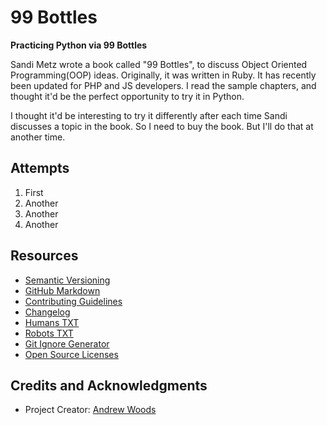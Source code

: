 
# 99 Bottles

__Practicing Python via 99 Bottles__

Sandi Metz wrote a book called "99 Bottles", to discuss Object Oriented
Programming(OOP) ideas.  Originally, it was written in Ruby. It has
recently been updated for PHP and JS developers. I read the sample
chapters, and thought it'd be the perfect opportunity to try it in
Python. 

I thought it'd be interesting to try it differently after each time
Sandi discusses a topic in the book. So I need to buy the book. But I'll
do that at another time.  


## Attempts

1. First
1. Another
1. Another
1. Another


## Resources

* [Semantic Versioning](http://semver.org)
* [GitHub Markdown](https://help.github.com/categories/writing-on-github/)
* [Contributing Guidelines](https://help.github.com/articles/setting-guidelines-for-repository-contributors/)
* [Changelog](docs/CHANGELOG.md)
* [Humans TXT](http://humanstxt.org/) 
* [Robots TXT](http://www.robotstxt.org/) 
* [Git Ignore Generator](https://www.gitignore.io/)
* [Open Source Licenses](http://opensource.org/licenses/GPL-3.0)



## Credits and Acknowledgments

* Project Creator:  [Andrew Woods](https://andrewwoods.net)


